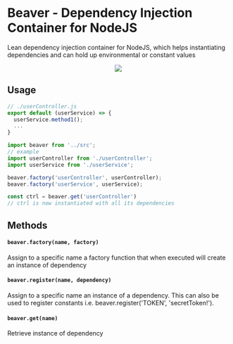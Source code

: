 # Beaver - Dependency Injection Container for NodeJS
Lean dependency injection container for NodeJS, which helps instantiating dependencies and can hold up environmental or constant values

<p align="center">
  <img src="https://media2.giphy.com/media/8ZlAW7PcMSnDy/giphy.gif?cid=5a38a5a24bdd640f726494f54d4cd99fddda3a779d2c1014&rid=giphy.gif">
</p>

## Usage


```javascript
// ./userController.js
export default (userService) => {
  userService.method1();
  ...
}
```

```javascript
import beaver from '../src';
// example
import userController from './userController';
import userService from './userService';

beaver.factory('userController', userController);
beaver.factory('userService', userService);

const ctrl = beaver.get('userController')
// ctrl is now instantiated with all its dependencies
```

## Methods

#### `beaver.factory(name, factory)`
Assign to a specific name a factory function that when executed will create an instance of dependency


#### `beaver.register(name, dependency)`
Assign to a specific name an instance of a dependency. This can also be used to register constants i.e. beaver.register('TOKEN', 'secretToken!').


#### `beaver.get(name)`
Retrieve instance of dependency
